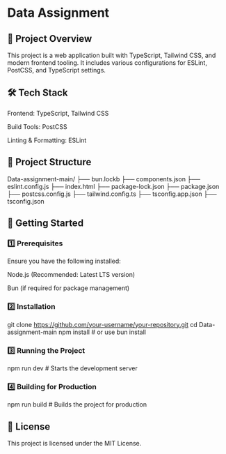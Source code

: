# Data Assignment

## 📌 Project Overview

This project is a web application built with TypeScript, Tailwind CSS, and modern frontend tooling. It includes various configurations for ESLint, PostCSS, and TypeScript settings.

## 🛠️ Tech Stack

Frontend: TypeScript, Tailwind CSS

Build Tools: PostCSS

Linting & Formatting: ESLint

## 📂 Project Structure

Data-assignment-main/
├── bun.lockb
├── components.json
├── eslint.config.js
├── index.html
├── package-lock.json
├── package.json
├── postcss.config.js
├── tailwind.config.ts
├── tsconfig.app.json
├── tsconfig.json

## 🚀 Getting Started

### 1️⃣ Prerequisites

Ensure you have the following installed:

Node.js (Recommended: Latest LTS version)

Bun (if required for package management)

### 2️⃣ Installation

git clone https://github.com/your-username/your-repository.git
cd Data-assignment-main
npm install  # or use bun install

### 3️⃣ Running the Project

npm run dev  # Starts the development server

### 4️⃣ Building for Production

npm run build  # Builds the project for production

## 📜 License

This project is licensed under the MIT License.
